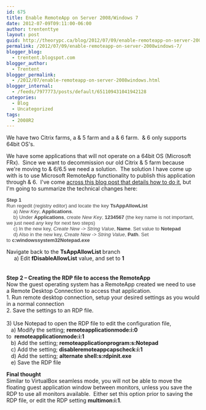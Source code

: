 ```yaml
---
id: 675
title: Enable RemoteApp on Server 2008/Windows 7
date: 2012-07-09T09:11:00-06:00
author: trententtye
layout: post
guid: http://theorypc.ca/blog/2012/07/09/enable-remoteapp-on-server-2008windows-7/
permalink: /2012/07/09/enable-remoteapp-on-server-2008windows-7/
blogger_blog:
  - trentent.blogspot.com
blogger_author:
  - Trentent
blogger_permalink:
  - /2012/07/enable-remoteapp-on-server-2008windows.html
blogger_internal:
  - /feeds/7977773/posts/default/651109431041942128
categories:
  - Blog
  - Uncategorized
tags:
  - 2008R2
---
```

<div>
  We have two Citrix farms, a & 5 farm and a & 6 farm. &nbsp;& 6 only supports 64bit OS's.
</div>

<div>
</div>

We have some applications that will not operate on a 64bit OS (Microsoft FRx). &nbsp;Since we want to decommission our old Citrix & 5 farm because we're moving to & 6/6.5 we need a solution. &nbsp;The solution I have come up with is to use Microsoft RemoteApp functionality to publish this application through & 6. &nbsp;I've come [across this blog post that details how to do it](http://geekswithblogs.net/twickers/archive/2009/12/18/137048.aspx), but I'm going to summarize the technical changes here:

<div>
</div>

<div>
  <strong style="color: #444444; font-family: Arial, Verdana, Tahoma; font-size: small;">Step 1</strong>
</div>

<div>
  <div style="color: #444444; font-family: Arial, Verdana, Tahoma; font-size: small;">
    Run regedit (registry editor) and locate the key&nbsp;<strong>TsAppAllowList</strong>
  </div>
  
  <div style="color: #444444; font-family: Arial, Verdana, Tahoma; font-size: small;">
    &nbsp;&nbsp;&nbsp;&nbsp; a)&nbsp;<em>New Key</em>,&nbsp;<strong>Applications</strong>.<br />&nbsp;&nbsp;&nbsp;&nbsp; b) Under&nbsp;<strong>Applications</strong>, create&nbsp;<em>New Key</em>,&nbsp;<strong>1234567</strong>&nbsp;(the key name is not important, we just need&nbsp;<em>any</em>&nbsp;key for next two steps)<br />&nbsp;&nbsp;&nbsp;&nbsp; c) In the new key,&nbsp;<em>Create New -> String Value</em>,&nbsp;<strong>Name</strong>. Set value to&nbsp;<strong>Notepad</strong><br />&nbsp;&nbsp;&nbsp;&nbsp; d) Also in the new key,&nbsp;<em>Create New -> String Value</em>,&nbsp;<strong>Path</strong>. Set to&nbsp;<strong>c:windowssystem32Notepad.exe</strong>
  </div>
  
  <div style="color: #444444; font-family: Arial, Verdana, Tahoma; font-size: small;">
  </div>
  
  <p>
    Navigate back to the&nbsp;<strong>TsAppAllowList</strong><strong>&nbsp;</strong>branch<br />&nbsp;&nbsp;&nbsp;&nbsp; a) Edit&nbsp;<strong>fDisableAllowList</strong>&nbsp;value, and set to&nbsp;<strong>1</strong><br /><strong><br /></strong><br /><strong>Step 2 – Creating the RDP file to access the RemoteApp</strong><br />Now the guest operating system has a RemoteApp created we need to use a Remote Desktop Connection to access that application.<br />1. Run remote desktop connection, setup your desired settings as you would in a normal connection<br />2. Save the settings to an RDP file.<br />&nbsp;<br />3) Use Notepad to open the RDP&nbsp;file to edit the configuration file,<br />&nbsp;&nbsp; a) Modify the setting;&nbsp;<strong>remoteapplicationmode:i:0</strong>&nbsp; to&nbsp;&nbsp;<strong>remoteapplicationmode:i:1</strong><br />&nbsp;&nbsp; b) Add the setting;&nbsp;<strong>remoteapplicationprogram:s:Notepad</strong><br />&nbsp;&nbsp; c) Add the setting;&nbsp;<strong>disableremoteappcapscheck:i:1</strong><br />&nbsp;&nbsp; d) Add the setting;&nbsp;<strong>alternate shell:s:rdpinit.exe</strong><br />&nbsp;&nbsp; e) Save the RDP file
  </p>
  
  <p>
    <strong>Final thought</strong><br />Similar to VirtualBox seamless mode, you will not be able to move the floating guest application window between monitors, unless you save the RDP to use all monitors available.&nbsp; Either set this option prior to saving the RDP file, or edit the RDP setting&nbsp;<strong>multimon:i:1</strong>.
  </p>
</div>

<!-- AddThis Advanced Settings generic via filter on the_content -->

<!-- AddThis Share Buttons generic via filter on the_content -->
